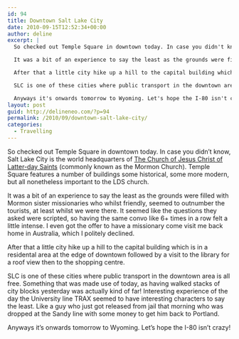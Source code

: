 ```yaml
---
id: 94
title: Downtown Salt Lake City
date: 2010-09-15T12:52:34+00:00
author: deline
excerpt: |
  So checked out Temple Square in downtown today. In case you didn't know, Salt Lake City is the world headquarters of <a href="http://en.wikipedia.org/wiki/The_Church_of_Jesus_Christ_of_Latter-day_Saints">The Church of Jesus Christ of Latter-day Saints</a> (commonly known as the Mormon Church). Temple Square features a number of buildings some historical, some more modern, but all nonetheless important to the LDS church.

  It was a bit of an experience to say the least as the grounds were filled with Mormon sister missionaries who whilst friendly, seemed to outnumber the tourists, at least whilst we were there. It seemed like the questions they asked were scripted, so having the same convo like 6+ times in a row felt a little intense. I even got the offer to have a missionary come visit me back home in Australia, which I politely declined.

  After that a little city hike up a hill to the capital building which is in a residental area at the edge of downtown followed by a visit to the library for a roof view then to the shopping centre.

  SLC is one of these cities where public transport in the downtown area is all free. Something that was made use of today, as having walked stacks of city blocks yesterday was actually kind of far! Interesting experience of the day the University line TRAX seemed to have interesting characters to say the least. Like a guy who just got released from jail that morning who was dropped at the Sandy line with some money to get him back to Portland.

  Anyways it's onwards tomorrow to Wyoming. Let's hope the I-80 isn't crazy!
layout: post
guid: http://delineneo.com/?p=94
permalink: /2010/09/downtown-salt-lake-city/
categories:
  - Travelling
---
```

So checked out Temple Square in downtown today. In case you didn&#8217;t know, Salt Lake City is the world headquarters of [The Church of Jesus Christ of Latter-day Saints](http://en.wikipedia.org/wiki/The_Church_of_Jesus_Christ_of_Latter-day_Saints) (commonly known as the Mormon Church). Temple Square features a number of buildings some historical, some more modern, but all nonetheless important to the LDS church.

It was a bit of an experience to say the least as the grounds were filled with Mormon sister missionaries who whilst friendly, seemed to outnumber the tourists, at least whilst we were there. It seemed like the questions they asked were scripted, so having the same convo like 6+ times in a row felt a little intense. I even got the offer to have a missionary come visit me back home in Australia, which I politely declined.

After that a little city hike up a hill to the capital building which is in a residental area at the edge of downtown followed by a visit to the library for a roof view then to the shopping centre.

SLC is one of these cities where public transport in the downtown area is all free. Something that was made use of today, as having walked stacks of city blocks yesterday was actually kind of far! Interesting experience of the day the University line TRAX seemed to have interesting characters to say the least. Like a guy who just got released from jail that morning who was dropped at the Sandy line with some money to get him back to Portland.

Anyways it&#8217;s onwards tomorrow to Wyoming. Let&#8217;s hope the I-80 isn&#8217;t crazy!
